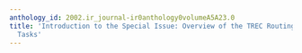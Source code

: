 ```yaml
---
anthology_id: 2002.ir_journal-ir0anthology0volumeA5A23.0
title: 'Introduction to the Special Issue: Overview of the TREC Routing and Filtering
  Tasks'
---
```

